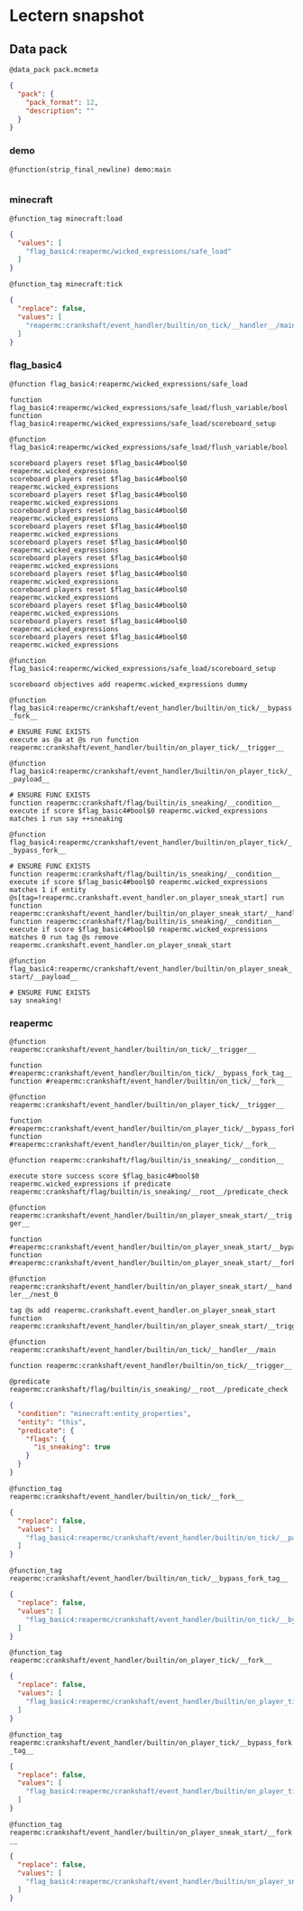 # Lectern snapshot

## Data pack

`@data_pack pack.mcmeta`

```json
{
  "pack": {
    "pack_format": 12,
    "description": ""
  }
}
```

### demo

`@function(strip_final_newline) demo:main`

```mcfunction

```

### minecraft

`@function_tag minecraft:load`

```json
{
  "values": [
    "flag_basic4:reapermc/wicked_expressions/safe_load"
  ]
}
```

`@function_tag minecraft:tick`

```json
{
  "replace": false,
  "values": [
    "reapermc:crankshaft/event_handler/builtin/on_tick/__handler__/main"
  ]
}
```

### flag_basic4

`@function flag_basic4:reapermc/wicked_expressions/safe_load`

```mcfunction
function flag_basic4:reapermc/wicked_expressions/safe_load/flush_variable/bool
function flag_basic4:reapermc/wicked_expressions/safe_load/scoreboard_setup
```

`@function flag_basic4:reapermc/wicked_expressions/safe_load/flush_variable/bool`

```mcfunction
scoreboard players reset $flag_basic4#bool$0 reapermc.wicked_expressions
scoreboard players reset $flag_basic4#bool$0 reapermc.wicked_expressions
scoreboard players reset $flag_basic4#bool$0 reapermc.wicked_expressions
scoreboard players reset $flag_basic4#bool$0 reapermc.wicked_expressions
scoreboard players reset $flag_basic4#bool$0 reapermc.wicked_expressions
scoreboard players reset $flag_basic4#bool$0 reapermc.wicked_expressions
scoreboard players reset $flag_basic4#bool$0 reapermc.wicked_expressions
scoreboard players reset $flag_basic4#bool$0 reapermc.wicked_expressions
scoreboard players reset $flag_basic4#bool$0 reapermc.wicked_expressions
scoreboard players reset $flag_basic4#bool$0 reapermc.wicked_expressions
scoreboard players reset $flag_basic4#bool$0 reapermc.wicked_expressions
scoreboard players reset $flag_basic4#bool$0 reapermc.wicked_expressions
```

`@function flag_basic4:reapermc/wicked_expressions/safe_load/scoreboard_setup`

```mcfunction
scoreboard objectives add reapermc.wicked_expressions dummy
```

`@function flag_basic4:reapermc/crankshaft/event_handler/builtin/on_tick/__bypass_fork__`

```mcfunction
# ENSURE FUNC EXISTS
execute as @a at @s run function reapermc:crankshaft/event_handler/builtin/on_player_tick/__trigger__
```

`@function flag_basic4:reapermc/crankshaft/event_handler/builtin/on_player_tick/__payload__`

```mcfunction
# ENSURE FUNC EXISTS
function reapermc:crankshaft/flag/builtin/is_sneaking/__condition__
execute if score $flag_basic4#bool$0 reapermc.wicked_expressions matches 1 run say ++sneaking
```

`@function flag_basic4:reapermc/crankshaft/event_handler/builtin/on_player_tick/__bypass_fork__`

```mcfunction
# ENSURE FUNC EXISTS
function reapermc:crankshaft/flag/builtin/is_sneaking/__condition__
execute if score $flag_basic4#bool$0 reapermc.wicked_expressions matches 1 if entity @s[tag=!reapermc.crankshaft.event_handler.on_player_sneak_start] run function reapermc:crankshaft/event_handler/builtin/on_player_sneak_start/__handler__/nest_0
function reapermc:crankshaft/flag/builtin/is_sneaking/__condition__
execute if score $flag_basic4#bool$0 reapermc.wicked_expressions matches 0 run tag @s remove reapermc.crankshaft.event_handler.on_player_sneak_start
```

`@function flag_basic4:reapermc/crankshaft/event_handler/builtin/on_player_sneak_start/__payload__`

```mcfunction
# ENSURE FUNC EXISTS
say sneaking!
```

### reapermc

`@function reapermc:crankshaft/event_handler/builtin/on_tick/__trigger__`

```mcfunction
function #reapermc:crankshaft/event_handler/builtin/on_tick/__bypass_fork_tag__
function #reapermc:crankshaft/event_handler/builtin/on_tick/__fork__
```

`@function reapermc:crankshaft/event_handler/builtin/on_player_tick/__trigger__`

```mcfunction
function #reapermc:crankshaft/event_handler/builtin/on_player_tick/__bypass_fork_tag__
function #reapermc:crankshaft/event_handler/builtin/on_player_tick/__fork__
```

`@function reapermc:crankshaft/flag/builtin/is_sneaking/__condition__`

```mcfunction
execute store success score $flag_basic4#bool$0 reapermc.wicked_expressions if predicate reapermc:crankshaft/flag/builtin/is_sneaking/__root__/predicate_check
```

`@function reapermc:crankshaft/event_handler/builtin/on_player_sneak_start/__trigger__`

```mcfunction
function #reapermc:crankshaft/event_handler/builtin/on_player_sneak_start/__bypass_fork_tag__
function #reapermc:crankshaft/event_handler/builtin/on_player_sneak_start/__fork__
```

`@function reapermc:crankshaft/event_handler/builtin/on_player_sneak_start/__handler__/nest_0`

```mcfunction
tag @s add reapermc.crankshaft.event_handler.on_player_sneak_start
function reapermc:crankshaft/event_handler/builtin/on_player_sneak_start/__trigger__
```

`@function reapermc:crankshaft/event_handler/builtin/on_tick/__handler__/main`

```mcfunction
function reapermc:crankshaft/event_handler/builtin/on_tick/__trigger__
```

`@predicate reapermc:crankshaft/flag/builtin/is_sneaking/__root__/predicate_check`

```json
{
  "condition": "minecraft:entity_properties",
  "entity": "this",
  "predicate": {
    "flags": {
      "is_sneaking": true
    }
  }
}
```

`@function_tag reapermc:crankshaft/event_handler/builtin/on_tick/__fork__`

```json
{
  "replace": false,
  "values": [
    "flag_basic4:reapermc/crankshaft/event_handler/builtin/on_tick/__payload__"
  ]
}
```

`@function_tag reapermc:crankshaft/event_handler/builtin/on_tick/__bypass_fork_tag__`

```json
{
  "replace": false,
  "values": [
    "flag_basic4:reapermc/crankshaft/event_handler/builtin/on_tick/__bypass_fork__"
  ]
}
```

`@function_tag reapermc:crankshaft/event_handler/builtin/on_player_tick/__fork__`

```json
{
  "replace": false,
  "values": [
    "flag_basic4:reapermc/crankshaft/event_handler/builtin/on_player_tick/__payload__"
  ]
}
```

`@function_tag reapermc:crankshaft/event_handler/builtin/on_player_tick/__bypass_fork_tag__`

```json
{
  "replace": false,
  "values": [
    "flag_basic4:reapermc/crankshaft/event_handler/builtin/on_player_tick/__bypass_fork__"
  ]
}
```

`@function_tag reapermc:crankshaft/event_handler/builtin/on_player_sneak_start/__fork__`

```json
{
  "replace": false,
  "values": [
    "flag_basic4:reapermc/crankshaft/event_handler/builtin/on_player_sneak_start/__payload__"
  ]
}
```

